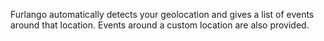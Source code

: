 Furlango automatically detects your geolocation and gives a list of events around that location. Events around a custom location are also provided.